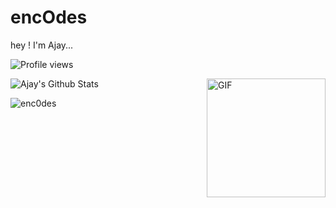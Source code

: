 # encOdes
hey ! I'm Ajay...

![Profile views](https://gpvc.arturio.dev/enc0d3s)

<img align="right" alt="GIF" width="190px" src="https://i.pinimg.com/236x/dc/ef/3a/dcef3abedf0e0761203aaeb85886a6f3--jedi-knight-open-source.jpg" />

![Ajay's Github Stats](https://github-readme-stats.vercel.app/api?username=enc0des&show_icons=true&count_private=true)
<p> <img src="https://github-readme-stats.vercel.app/api/top-langs/?username=enc0des" alt="enc0des" /> </p>
